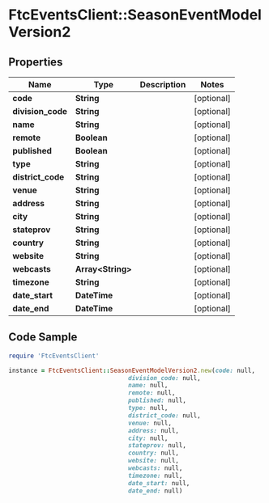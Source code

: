 # FtcEventsClient::SeasonEventModelVersion2

## Properties

Name | Type | Description | Notes
------------ | ------------- | ------------- | -------------
**code** | **String** |  | [optional] 
**division_code** | **String** |  | [optional] 
**name** | **String** |  | [optional] 
**remote** | **Boolean** |  | [optional] 
**published** | **Boolean** |  | [optional] 
**type** | **String** |  | [optional] 
**district_code** | **String** |  | [optional] 
**venue** | **String** |  | [optional] 
**address** | **String** |  | [optional] 
**city** | **String** |  | [optional] 
**stateprov** | **String** |  | [optional] 
**country** | **String** |  | [optional] 
**website** | **String** |  | [optional] 
**webcasts** | **Array&lt;String&gt;** |  | [optional] 
**timezone** | **String** |  | [optional] 
**date_start** | **DateTime** |  | [optional] 
**date_end** | **DateTime** |  | [optional] 

## Code Sample

```ruby
require 'FtcEventsClient'

instance = FtcEventsClient::SeasonEventModelVersion2.new(code: null,
                                 division_code: null,
                                 name: null,
                                 remote: null,
                                 published: null,
                                 type: null,
                                 district_code: null,
                                 venue: null,
                                 address: null,
                                 city: null,
                                 stateprov: null,
                                 country: null,
                                 website: null,
                                 webcasts: null,
                                 timezone: null,
                                 date_start: null,
                                 date_end: null)
```


